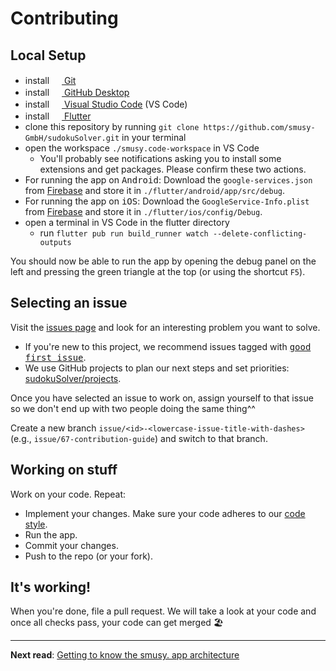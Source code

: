 # Contributing

## Local Setup

- install [<img src="https://git-scm.com/favicon.ico" width="16" height="16"> Git](https://git-scm.com/downloads)
- install [<img src="https://github.githubassets.com/pinned-octocat.svg" width="16" height="16"> GitHub Desktop](https://desktop.github.com)
- install [<img src="https://code.visualstudio.com/favicon.ico" width="16" height="16"> Visual Studio Code](https://code.visualstudio.com) (VS Code)
- install [<img src="https://flutter.dev/images/favicon.png" width="16" height="16"> Flutter](https://flutter.dev/docs/get-started/install)
- clone this repository by running `git clone https://github.com/smusy-GmbH/sudokuSolver.git` in your terminal
- open the workspace `./smusy.code-workspace` in VS Code
  - You'll probably see notifications asking you to install some extensions and get packages. Please confirm these two actions.
- For running the app on <kbd>Android</kbd>: Download the `google-services.json` from [Firebase](https://console.firebase.google.com/u/0/project/smusy-dev/settings/general/android:app.smusy.dev) and store it in `./flutter/android/app/src/debug`.
- For running the app on <kbd>iOS</kbd>: Download the `GoogleService-Info.plist` from [Firebase](https://console.firebase.google.com/u/0/project/smusy-dev/settings/general/ios:app.smusy.dev) and store it in `./flutter/ios/config/Debug`.
- open a terminal in VS Code in the flutter directory
  - run `flutter pub run build_runner watch --delete-conflicting-outputs`

You should now be able to run the app by opening the debug panel on the left and pressing the green triangle at the top (or using the shortcut `F5`).

## Selecting an issue

Visit the [issues page](https://github.com/smusy-GmbH/sudokuSolver/issues) and look for an interesting problem you want to solve.

- If you're new to this project, we recommend issues tagged with [<kbd>good first issue</kbd>](https://github.com/smusy-GmbH/sudokuSolver/issues?q=is%3Aopen+is%3Aissue+label%3A%22good+first+issue%22+no%3Aassignee).
- We use GitHub projects to plan our next steps and set priorities: [sudokuSolver/projects](https://github.com/smusy-GmbH/sudokuSolver/projects).

Once you have selected an issue to work on, assign yourself to that issue so we don't end up with two people doing the same thing^^

Create a new branch `issue/<id>-<lowercase-issue-title-with-dashes>` (e.g., `issue/67-contribution-guide`) and switch to that branch.

## Working on stuff

Work on your code. Repeat:

- Implement your changes. Make sure your code adheres to our [code style](Supporting%20Documents/code%20style.md).
- Run the app.
- Commit your changes.
- Push to the repo (or your fork).

## It's working!

When you're done, file a pull request. We will take a look at your code and once all checks pass, your code can get merged 🏖

---

**Next read**: [Getting to know the smusy. app architecture](Supporting%20Documents/architecture.md)
